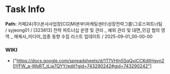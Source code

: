 # Task Info

**Path:** 카페24(주)\본사사업장\[CG]MI본부\마케팅센터\성장전략그룹\그로스파트너팀 / syjeong01 / [323813] 전략 파트너십 운영 및 관리 _ 예외 관리 및 대면_민감 협의 영역 _ 매체사_미디어_업종 동향 수집 리스트 업데이트 / 2025-09-01_00-00-00

### WIKI
- ["https://docs.google.com/spreadsheets/d/1T7VHIn5SqQviCCKdlIHgyn20YFW_a-WbRT_tLja7QYY/edit?gid=743290242#gid=743290242"]

